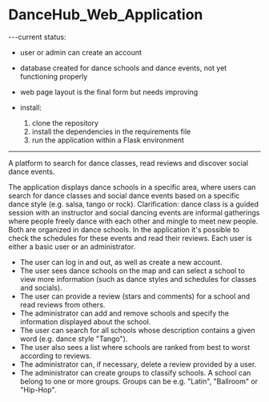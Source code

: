 # DanceHub_Web_Application
---current status:
* user or admin can create an account
* database created for dance schools and dance events, not yet functioning properly
* web page layout is the final form but needs improving
  
* install:
    1) clone the repository
    2) install the dependencies in the requirements file
    3) run the application within a Flask environment


-----

A platform to search for dance classes, read reviews and discover social dance events. 

The application displays dance schools in a specific area, where users can search for dance classes and social dance events based on a specific dance style (e.g. salsa, tango or rock). Clarification: dance class is a guided session with an instructor and social dancing events are informal gatherings where people freely dance with each other and mingle to meet new people. Both are organized in dance schools. In the application it's possible to check the schedules for these events and read their reviews. Each user is either a basic user or an administrator.

* The user can log in and out, as well as create a new account.
* The user sees dance schools on the map and can select a school to view more information (such as dance styles and schedules for classes and socials).
* The user can provide a review (stars and comments) for a school and read reviews from others.
* The administrator can add and remove schools and specify the information displayed about the school.
* The user can search for all schools whose description contains a given word (e.g. dance style "Tango").
* The user also sees a list where schools are ranked from best to worst according to reviews.
* The administrator can, if necessary, delete a review provided by a user.
* The administrator can create groups to classify schools. A school can belong to one or more groups. Groups can be e.g. "Latin", "Ballroom" or "Hip-Hop".
